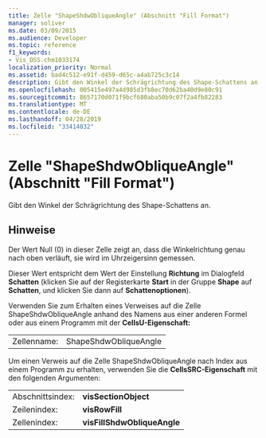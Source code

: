 ```yaml
---
title: Zelle "ShapeShdwObliqueAngle" (Abschnitt "Fill Format")
manager: soliver
ms.date: 03/09/2015
ms.audience: Developer
ms.topic: reference
f1_keywords:
- Vis_DSS.chm1033174
localization_priority: Normal
ms.assetid: bad4c512-e91f-d459-d65c-a4ab725c3c14
description: Gibt den Winkel der Schrägrichtung des Shape-Schattens an.
ms.openlocfilehash: 005415e497a4d985d3fb8ec70d62ba40d9e80c91
ms.sourcegitcommit: 8657170d071f9bcf680aba50b9c07f2a4fb82283
ms.translationtype: MT
ms.contentlocale: de-DE
ms.lasthandoff: 04/28/2019
ms.locfileid: "33414032"
---
```

# <a name="shapeshdwobliqueangle-cell-fill-format-section"></a>Zelle "ShapeShdwObliqueAngle" (Abschnitt "Fill Format")

Gibt den Winkel der Schrägrichtung des Shape-Schattens an.
  
## <a name="remarks"></a>Hinweise

Der Wert Null (0) in dieser Zelle zeigt an, dass die Winkelrichtung genau nach oben verläuft, sie wird im Uhrzeigersinn gemessen.
  
Dieser Wert entspricht dem Wert der Einstellung **Richtung** im Dialogfeld **Schatten** (klicken Sie auf der Registerkarte **Start** in der Gruppe **Shape** auf **Schatten**, und klicken Sie dann auf **Schattenoptionen**).
  
Verwenden Sie zum Erhalten eines Verweises auf die Zelle ShapeShdwObliqueAngle anhand des Namens aus einer anderen Formel oder aus einem Programm mit der **CellsU-Eigenschaft:** 
  
|||
|:-----|:-----|
| Zellenname:  <br/> | ShapeShdwObliqueAngle  <br/> |
   
Um einen Verweis auf die Zelle ShapeShdwObliqueAngle nach Index aus einem Programm zu erhalten, verwenden Sie die **CellsSRC-Eigenschaft** mit den folgenden Argumenten: 
  
|||
|:-----|:-----|
| Abschnittsindex:  <br/> |**visSectionObject** <br/> |
| Zeilenindex:  <br/> |**visRowFill** <br/> |
| Zellenindex:  <br/> |**visFillShdwObliqueAngle** <br/> |
   

